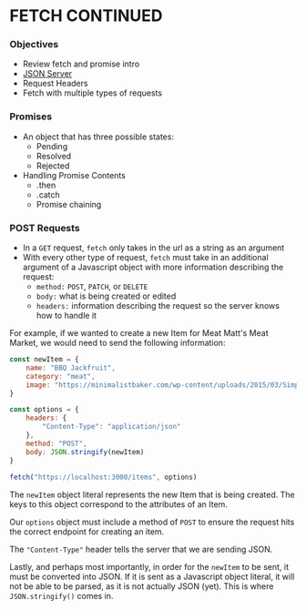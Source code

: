 # FETCH CONTINUED

### Objectives
* Review fetch and promise intro
* [JSON Server](https://github.com/typicode/json-server)
* Request Headers
* Fetch with multiple types of requests

### Promises
* An object that has three possible states:
	* Pending
	* Resolved
	* Rejected
* Handling Promise Contents
	* .then
	* .catch
	* Promise chaining

### POST Requests
  * In a `GET` request, `fetch` only takes in the url as a string as an argument
  * With every other type of request, `fetch` must take in an additional argument
    of a Javascript object with more information describing the request:
    * `method:` `POST`, `PATCH`, or `DELETE`
    * `body:` what is being created or edited
    * `headers:` information describing the request so the server knows how to handle it

   For example, if we wanted to create a new Item for Meat Matt's Meat Market, we would need to send the following information:
    
```javascript
const newItem = {
	name: "BBQ Jackfruit",
	category: "meat",
	image: "https://minimalistbaker.com/wp-content/uploads/2015/03/Simple-BBQ-Jackfruit-Sandwiches-30-minutes-and-BIG-flavor-vegan-glutenfree-bbq.jpg"
}

const options = {
	headers: {
		"Content-Type": "application/json"
	},
	method: "POST",
	body: JSON.stringify(newItem)
}
	
fetch("https://localhost:3000/items", options)
```
The `newItem` object literal represents the new Item that is being created. 
The keys to this object correspond to the attributes of an Item.

Our `options` object must include a method of `POST` to ensure the request hits the correct endpoint for creating an item.

The `"Content-Type"` header tells the server that we are sending JSON.

Lastly, and perhaps most importantly, in order for the `newItem` to be sent, it must be converted into JSON. If it is sent as a Javascript object literal, it will not be able to be parsed, as it is not actually JSON (yet). This is where `JSON.stringify()` comes in.
